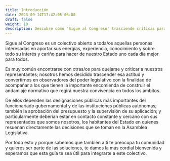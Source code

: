 ```yaml
---
title: Introducción
date: 2023-09-14T17:42:05-06:00
draft: false
weight: 10
description: Descubre cómo 'Sigue al Congreso' trasciende críticas para observar y mejorar el poder legislativo de Jalisco.
---
```

<!--more-->
Sigue al Congreso es un colectivo abierto a toda/os aquellas personas interesadas en aportar sus energías, experiencia, conocimiento y sobre todo su interés y cariño para hacer de nuestro Estado uno cada día mejor para todos.

Es muy común encontrarse con otras/os para quejarse y criticar a nuestros representantes; nosotros hemos decidido trascender esa actitud y convertirnos en observadores del poder legislativo con la finalidad de acompañar a los que tienen la importante encomienda de construir el andamiaje normativo que regirá nuestra convivencia en todos los ámbitos.

De ellos dependen las designaciones públicas más importantes del funcionariado gubernamental y de las instituciones públicas autónomas; también la aprobación del presupuesto y la supervisión de su aplicación; y particularmente deberían estar en contacto constante y cercano con sus representados que somos nosotros, los habitantes del Estado en quienes resuenan directamente las decisiones que se toman en la Asamblea Legislativa.

Por todo esto y porque sabemos que también a ti te preocupa tu comunidad y quieres ser parte de las soluciones, te damos la más cordial bienvenida y esperamos que esta guía te sea útil para integrarte a este colectivo.


